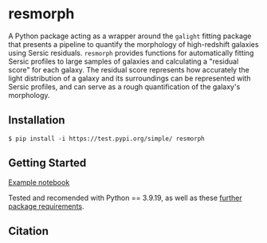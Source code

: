 # resmorph

A Python package acting as a wrapper around the ``galight`` fitting package that presents a pipeline to quantify the morphology of high-redshift galaxies using Sersic residuals. ``resmorph`` provides functions for automatically fitting Sersic profiles to large samples of galaxies and calculating a "residual score" for each galaxy. The residual score represents how accurately the light distribution of a galaxy and its surroundings can be represented with Sersic profiles, and can serve as a rough quantification of the galaxy's morphology. 

Installation
------------
    $ pip install -i https://test.pypi.org/simple/ resmorph

Getting Started
---------------
[Example notebook](https://github.com/jmarkus1111/resmorph/blob/main/example_notebook.ipynb)

Tested and recomended with Python == 3.9.19, as well as these [further package requirements](https://github.com/jmarkus1111/resmorph/blob/main/requirements.txt).
  
Citation
--------
